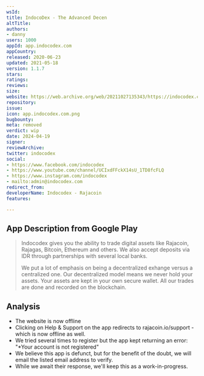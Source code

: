 ```yaml
---
wsId: 
title: IndocoDex - The Advanced Decen
altTitle: 
authors:
- danny
users: 1000
appId: app.indocodex.com
appCountry: 
released: 2020-06-23
updated: 2021-05-18
version: 1.1.7
stars: 
ratings: 
reviews: 
size: 
website: https://web.archive.org/web/20211027135343/https://indocodex.com/
repository: 
issue: 
icon: app.indocodex.com.png
bugbounty: 
meta: removed
verdict: wip
date: 2024-04-19
signer: 
reviewArchive: 
twitter: indocodex
social:
- https://www.facebook.com/indocodex
- https://www.youtube.com/channel/UCIxdFFckX14sU_1TD8fcFLQ
- https://www.instagram.com/indocodex
- mailto:admin@indocodex.com
redirect_from: 
developerName: Indocodex - Rajacoin
features: 

---
```


## App Description from Google Play 

> Indocodex gives you the ability to trade digital assets like Rajacoin, Rajagas, Bitcoin, Ethereum and others. We also accept deposits via IDR through partnerships with several local banks.
>
> We put a lot of emphasis on being a decentralized exhange versus a centralized one. Our decentralized model means we never hold your assets. Your assets are kept in your own secure wallet. All our trades are done and recorded on the blockchain.

## Analysis 

- The website is now offline 
- Clicking on Help & Support on the app redirects to rajacoin.io/support - which is now offline as well.
- We tried several times to register but the app kept returning an error: "*Your account is not registered"
- We believe this app is defunct, but for the benefit of the doubt, we will email the listed email address to verify. 
- While we await their response, we'll keep this as a work-in-progress. 
